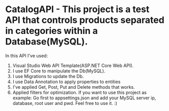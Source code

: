 # CatalogAPI - This project is a test API that controls products separated in categories within a Database(MySQL).
In this API I've used:
  1. Visual Studio Web API Template(ASP.NET Core Web API).
  2. I use EF Core to manipulate the Db(MySQL).
  3. I use Migrations to update the Db.
  4. I use Data Annotation to apply properties to entities
  5. I've applied Get, Post, Put and Delete methods that works.
  6. Applied filters for optimization.
If you want to use this project as example:
  Go first to appsettings.json and add your MySQL server ip, database, root user and pwd.
  Feel free to use it. :)
